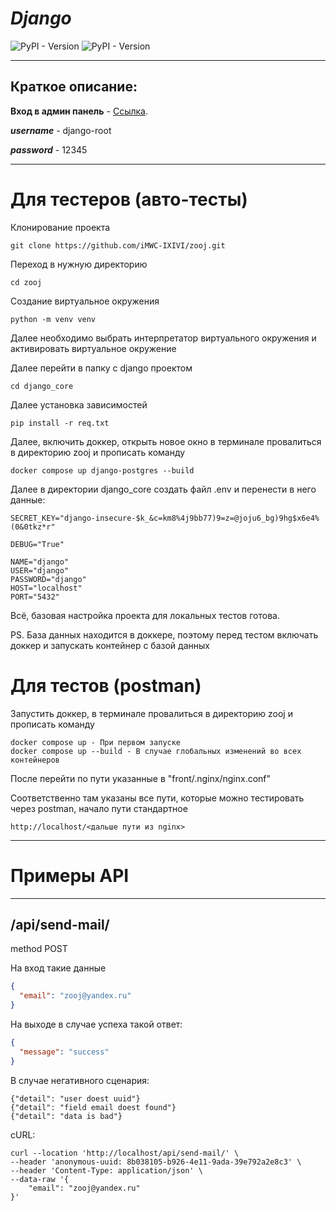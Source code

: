 # ___Django___
![PyPI - Version](https://img.shields.io/pypi/v/Django?label=django)
![PyPI - Version](https://img.shields.io/pypi/v/djangorestframework?label=DRF)
___
## Краткое описание:
__Вход в админ панель__ - [Ссылка](http://localhost:8000/admin/login/?next=/admin/).

___username___ - django-root

___password___ - 12345
___
# Для тестеров (авто-тесты)
Клонирование проекта
```
git clone https://github.com/iMWC-IXIVI/zooj.git
```
Переход в нужную директорию 
```
cd zooj
```
Создание виртуальное окружения
```
python -m venv venv
```
Далее необходимо выбрать интерпретатор виртуального окружения и активировать виртуальное окружение

Далее перейти в папку с django проектом
```
cd django_core
```
Далее установка зависимостей
```
pip install -r req.txt
```
Далее, включить доккер, открыть новое окно в терминале провалиться в директорию zooj и прописать команду
```
docker compose up django-postgres --build
```
Далее в директории django_core создать файл .env и перенести в него данные:
```
SECRET_KEY="django-insecure-$k_&c=km8%4j9bb77)9=z=@joju6_bg)9hg$x6e4%(0&0tkz*r"

DEBUG="True"

NAME="django"
USER="django"
PASSWORD="django"
HOST="localhost"
PORT="5432"
```
Всё, базовая настройка проекта для локальных тестов готова.

PS. База данных находится в доккере, поэтому перед тестом включать доккер и запускать контейнер с базой данных

# Для тестов (postman)
Запустить доккер, в терминале провалиться в директорию zooj и прописать команду
```
docker compose up - При первом запуске
docker compose up --build - В случае глобальных изменений во всех контейнеров
```
После перейти по пути указанные в "front/.nginx/nginx.conf"

Соответственно там указаны все пути, которые можно тестировать через postman, начало пути стандартное
```
http://localhost/<дальше пути из nginx>
```
___
# Примеры API
___
## /api/send-mail/

method POST

На вход такие данные

```json
{
  "email": "zooj@yandex.ru"
}
```

На выходе в случае успеха такой ответ:

```json
{
  "message": "success"
}
```

В случае негативного сценария:

```
{"detail": "user doest uuid"}
{"detail": "field email doest found"}
{"detail": "data is bad"}
```

cURL:

```
curl --location 'http://localhost/api/send-mail/' \
--header 'anonymous-uuid: 8b038105-b926-4e11-9ada-39e792a2e8c3' \
--header 'Content-Type: application/json' \
--data-raw '{
    "email": "zooj@yandex.ru"
}'
```